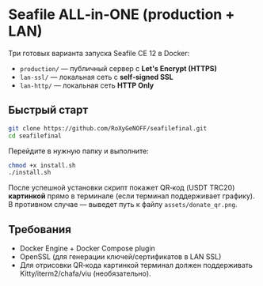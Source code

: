 # Seafile ALL‑in‑ONE (production + LAN)

Три готовых варианта запуска Seafile CE 12 в Docker:

- `production/` — публичный сервер c **Let's Encrypt (HTTPS)**
- `lan-ssl/` — локальная сеть c **self‑signed SSL**
- `lan-http/` — локальная сеть **HTTP Only**

## Быстрый старт
```bash
git clone https://github.com/RoXyGeNOFF/seafilefinal.git
cd seafilefinal
```

Перейдите в нужную папку и выполните:
```bash
chmod +x install.sh
./install.sh
```
После успешной установки скрипт покажет QR‑код (USDT TRC20) **картинкой** прямо в терминале (если терминал поддерживает графику). В противном случае — выведет путь к файлу `assets/donate_qr.png`.

## Требования
- Docker Engine + Docker Compose plugin
- OpenSSL (для генерации ключей/сертификатов в LAN SSL)
- Для отрисовки QR‑кода картинкой терминал должен поддерживать Kitty/iterm2/chafa/viu (необязательно).
